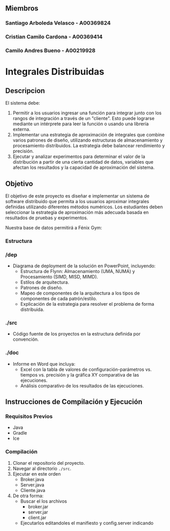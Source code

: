 ## Miembros

### Santiago Arboleda Velasco - A00369824
### Cristian Camilo Cardona - A00369414
### Camilo Andres Bueno - A00219928



# Integrales Distribuidas

## Descripcion


El sistema debe:

1.  Permitir a los usuarios ingresar una función para integrar junto con los rangos de integración a través de un "cliente". Esto puede lograrse mediante un intérprete para leer la función o usando una librería externa.
2.  Implementar una estrategia de aproximación de integrales que combine varios patrones de diseño, utilizando estructuras de almacenamiento y procesamiento distribuidos. La estrategia debe balancear rendimiento y precisión.
3.  Ejecutar y analizar experimentos para determinar el valor de la distribución a partir de una cierta cantidad de datos, variables que afectan los resultados y la capacidad de aproximación del sistema.

## Objetivo

El objetivo de este proyecto es diseñar e implementar un sistema de software distribuido que permita a los usuarios aproximar integrales definidas utilizando diferentes métodos numéricos. Los estudiantes deben seleccionar la estrategia de aproximación más adecuada basada en resultados de pruebas y experimentos.

Nuestra base de datos permitirá a Fénix Gym:

### Estructura
### /dep

-   Diagrama de deployment de la solución en PowerPoint, incluyendo:
    -   Estructura de Flynn: Almacenamiento (UMA, NUMA) y Procesamiento (SIMD, MISD, MIMD).
    -   Estilos de arquitectura.
    -   Patrones de diseño.
    -   Mapeo de componentes de la arquitectura a los tipos de componentes de cada patrón/estilo.
    -   Explicación de la estrategia para resolver el problema de forma distribuida.

### ./src

-   Código fuente de los proyectos en la estructura definida por convención.

### ./doc

-   Informe en Word que incluya:
    -   Excel con la tabla de valores de configuración-parámetros vs. tiempos vs. precisión y la gráfica XY comparativa de las ejecuciones.
    -   Análisis comparativo de los resultados de las ejecuciones.

## Instrucciones de Compilación y Ejecución

### Requisitos Previos

-  Java
- Gradle
- Ice

### Compilación

1.  Clonar el repositorio del proyecto.
2.  Navegar al directorio `./src`.
3.  Ejecutar en este orden
	* Broker.java
	* Server.java
	* Cliente.java
4. De otra forma:
	* Buscar el los archivos
		* broker.jar
		* server.jar
		* client.jar
	* Ejecutarlos editandoles el manifiesto y config.server indicando





